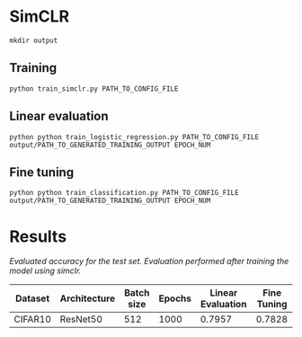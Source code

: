 # SimCLR
```
mkdir output
```


## Training 

```
python train_simclr.py PATH_TO_CONFIG_FILE
```

## Linear evaluation

```
python python train_logistic_regression.py PATH_TO_CONFIG_FILE output/PATH_TO_GENERATED_TRAINING_OUTPUT EPOCH_NUM
```

## Fine tuning

```
python python train_classification.py PATH_TO_CONFIG_FILE output/PATH_TO_GENERATED_TRAINING_OUTPUT EPOCH_NUM
```


# Results

_Evaluated accuracy for the test set. Evaluation performed after training the model using simclr._

| Dataset     | Architecture | Batch size | Epochs | Linear Evaluation | Fine Tuning |
| ------------| ------------ | -----------| ------ | ----------------- |------------ |
| CIFAR10     | ResNet50     | 512        | 1000   | 0.7957            | 0.7828      |

